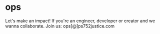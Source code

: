 # ops
Let's make an impact! If you're an engineer, developer or creator and we wanna collaborate. Join us: ops[@]ps752justice.com
